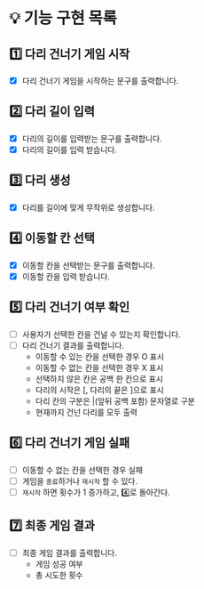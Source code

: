# 💡 기능 구현 목록

## 1️⃣ 다리 건너기 게임 시작
- [x] 다리 건너기 게임을 시작하는 문구를 출력합니다.

## 2️⃣ 다리 길이 입력
- [x] 다리의 길이를 입력받는 문구를 출력합니다.
- [x] 다리의 길이를 입력 받습니다.

## 3️⃣ 다리 생성
- [x] 다리를 길이에 맞게 무작위로 생성합니다.

## 4️⃣ 이동할 칸 선택
- [x] 이동할 칸을 선택받는 문구를 출력합니다.
- [x] 이동할 칸을 입력 받습니다.

## 5️⃣ 다리 건너기 여부 확인
- [ ] 사용자가 선택한 칸을 건널 수 있는지 확인합니다.
- [ ] 다리 건너기 결과를 출력합니다.
    - 이동할 수 있는 칸을 선택한 경우 O 표시
    - 이동할 수 없는 칸을 선택한 경우 X 표시
    - 선택하지 않은 칸은 공백 한 칸으로 표시
    - 다리의 시작은 [, 다리의 끝은 ]으로 표시
    - 다리 칸의 구분은 |(앞뒤 공백 포함) 문자열로 구분
    - 현재까지 건넌 다리를 모두 출력

## 6️⃣ 다리 건너기 게임 실패
- [ ] 이동할 수 없는 칸을 선택한 경우 실패
- [ ] 게임을 `종료`하거나 `재시작` 할 수 있다.
- [ ] `재시작` 하면 횟수가 1 증가하고, 4️⃣로 돌아간다.

## 7️⃣ 최종 게임 결과
- [ ] 최종 게임 결과를 출력합니다.
    - 게임 성공 여부
    - 총 시도한 횟수